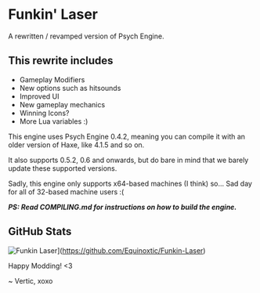 # Funkin' Laser

A rewritten / revamped version of Psych Engine.

## This rewrite includes

* Gameplay Modifiers
* New options such as hitsounds
* Improved UI
* New gameplay mechanics
* Winning Icons?
* More Lua variables :)

This engine uses Psych Engine 0.4.2, meaning you can compile it with an older version of Haxe, like 4.1.5 and so on.

It also supports 0.5.2, 0.6 and onwards, but do bare in mind that we barely update these supported versions.

Sadly, this engine only supports x64-based machines (I think) so... Sad day for all of 32-based machine users :(

***PS: Read COMPILING.md for instructions on how to build the engine.***

## GitHub Stats

![Funkin Laser](https://github-readme-stats.vercel.app/api/pin/?username=Equinoxtic&repo=Funkin-Laser)](https://github.com/Equinoxtic/Funkin-Laser)


Happy Modding! <3

~ Vertic, xoxo
